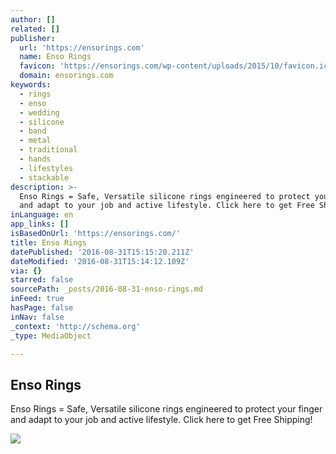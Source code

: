 ```yaml
---
author: []
related: []
publisher:
  url: 'https://ensorings.com'
  name: Enso Rings
  favicon: 'https://ensorings.com/wp-content/uploads/2015/10/favicon.ico'
  domain: ensorings.com
keywords:
  - rings
  - enso
  - wedding
  - silicone
  - band
  - metal
  - traditional
  - hands
  - lifestyles
  - stackable
description: >-
  Enso Rings = Safe, Versatile silicone rings engineered to protect your finger
  and adapt to your job and active lifestyle. Click here to get Free Shipping!
inLanguage: en
app_links: []
isBasedOnUrl: 'https://ensorings.com/'
title: Enso Rings
datePublished: '2016-08-31T15:15:20.211Z'
dateModified: '2016-08-31T15:14:12.109Z'
via: {}
starred: false
sourcePath: _posts/2016-08-31-enso-rings.md
inFeed: true
hasPage: false
inNav: false
_context: 'http://schema.org'
_type: MediaObject

---
```

<article style=""><h1>Enso Rings</h1><p>Enso Rings = Safe, Versatile silicone rings engineered to protect your finger and adapt to your job and active lifestyle. Click here to get Free Shipping!</p><img src="http://ensorings.com/wp-content/uploads/2015/10/newrings.jpg" /></article>